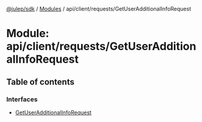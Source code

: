 [@julep/sdk](../README.md) / [Modules](../modules.md) / api/client/requests/GetUserAdditionalInfoRequest

# Module: api/client/requests/GetUserAdditionalInfoRequest

## Table of contents

### Interfaces

- [GetUserAdditionalInfoRequest](../interfaces/api_client_requests_GetUserAdditionalInfoRequest.GetUserAdditionalInfoRequest.md)
